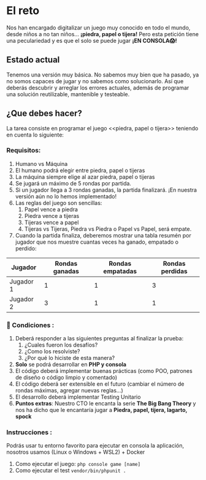 # El reto

Nos han encargado digitalizar un juego muy conocido en todo el mundo, desde niños a no tan niños… **¡piedra, papel o 
tijera!** Pero esta petición tiene una peculariedad y es que el solo se puede jugar **¡EN CONSOLA😱!**

## Estado actual
Tenemos una versión muy básica. No sabemos muy bien que ha pasado, ya no somos capaces de jugar y no sabemos como
solucionarlo. Así que deberás descubrir y arreglar los errores actuales, además de programar una solución
reutilizable, mantenible y testeable.

## ¿Que debes hacer?

La tarea consiste en programar el juego <<piedra, papel o tijera>> teniendo en cuenta lo siguiente:

### Requisitos:

1. Humano vs Máquina 
2. El humano podrá elegir entre piedra, papel o tijeras 
3. La máquina siempre elige al azar piedra, papel o tijeras 
4. Se jugará un máximo de 5 rondas por partida. 
5. Si un jugador llega a 3 rondas ganadas, la partida finalizará. ¡En nuestra versión aún no lo hemos implementado!
6. Las reglas del juego son sencillas:
   1. Papel vence a piedra 
   2. Piedra vence a tijeras 
   3. Tijeras vence a papel 
   4. Tijeras vs Tijeras, Piedra vs Piedra o Papel vs Papel, será empate.
7. Cuando la partida finaliza, deberemos mostrar una tabla resumén por jugador que nos muestre cuantas veces ha ganado, empatado o perdido:

| Jugador   | Rondas ganadas | Rondas empatadas | Rondas perdidas |
|-----------|----------------|------------------|-----------------|
| Jugador 1 | 1              | 1                | 3               |
| Jugador 2 | 3              | 1                | 1               |

### 🚩 Condiciones :

1. Deberá responder a las siguientes preguntas al finalizar la prueba:
   1. ¿Cuales fueron los desafíos? 
   2. ¿Como los resolviste? 
   3. ¿Por qué lo hiciste de esta manera? 
2. **Solo** se podrá desarrollar en **PHP y consola** 
3. El código deberá implementar buenas prácticas (como POO, patrones de diseño o código limpio y comentado)
4. El código deberá ser extensible en el futuro (cambiar el número de rondas máximas, agregar nuevas reglas…)
5. El desarrollo deberá implementar Testing Unitario
6. **Puntos extras**: Nuestro CTO le encanta la serie **The Big Bang Theory** y nos ha dicho que le encantaría 
jugar a **Piedra, papel, tijera, lagarto, spock**  

### Instrucciones :
Podrás usar tu entorno favorito para ejecutar en consola la aplicación, nosotros usamos (Linux o Windows + WSL2) + Docker

1. Como ejecutar el juego: ``php console game [name]``
2. Como ejecutar el test ``vendor/bin/phpunit .``


